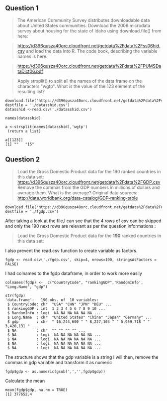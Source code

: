 Question 1
----------
>The American Community Survey distributes downloadable data about United States communities. Download the 2006 microdata survey about housing for the state of Idaho using download.file() from here:

>https://d396qusza40orc.cloudfront.net/getdata%2Fdata%2Fss06hid.csv
>and load the data into R. The code book, describing the variable names is here:

>https://d396qusza40orc.cloudfront.net/getdata%2Fdata%2FPUMSDataDict06.pdf

>Apply strsplit() to split all the names of the data frame on the characters "wgtp". What is the value of the 123 element of the resulting list?
```
download.file('https://d396qusza40orc.cloudfront.net/getdata%2Fdata%2Fss06hid.csv', destfile = './datasshid.csv')
datasshid <-read.csv('./datasshid.csv')
```

```
names(datasshid)
```

```
a <-strsplit(names(datasshid),'wgtp')
 (return a list)
```

```
a[[123]]
[1] ""   "15"
```


Question 2
----------
>Load the Gross Domestic Product data for the 190 ranked countries in this data set:
>https://d396qusza40orc.cloudfront.net/getdata%2Fdata%2FGDP.csv
>Remove the commas from the GDP numbers in millions of dollars and average them. What is the average?
>Original data sources: http://data.worldbank.org/data-catalog/GDP-ranking-table 

```
download.file('https://d396qusza40orc.cloudfront.net/getdata%2Fdata%2FGDP.csv', destfile = './fgdp.csv')

```

After taking a look at the file,I can see that the 4 rows of csv can be skipped and only the 190 next rows are relevant as per the question informations :
  >Load the Gross Domestic Product data for the **190** ranked countries in this data set: 

I also prevent the read.csv function to create variable as factors.
```
fgdp <- read.csv('./fgdp.csv', skip=4, nrows=190, stringsAsFactors = FALSE)
```

I had colnames to the fgdp dataframe, in order to work more easily
```
colnames(fgdp) <-  c("CountryCode", "rankingGDP",'RandomInfo', "Long.Name", "gdp")
```

```
str(fgdp)
'data.frame':	190 obs. of  10 variables:
 $ CountryCode: chr  "USA" "CHN" "JPN" "DEU" ...
 $ rankingGDP : int  1 2 3 4 5 6 7 8 9 10 ...
 $ RandomInfo : logi  NA NA NA NA NA NA ...
 $ Long.Name  : chr  "United States" "China" "Japan" "Germany" ...
 $ gdp        : chr  " 16,244,600 " " 8,227,103 " " 5,959,718 " " 3,428,131 " ...
 $ NA         : chr  "" "" "" "" ...
 $ NA         : logi  NA NA NA NA NA NA ...
 $ NA         : logi  NA NA NA NA NA NA ...
 $ NA         : logi  NA NA NA NA NA NA ...
 $ NA         : logi  NA NA NA NA NA NA ...
```

The structure shows that the gdp variable is a string
I will then, remove the commas in gdp variable and transform it as numeric
```
fgdp$gdp <- as.numeric(gsub(',','',fgdp$gdp))
```

Calculate the mean
```
mean(fgdp$gdp, na.rm = TRUE)
[1] 377652.4
```
